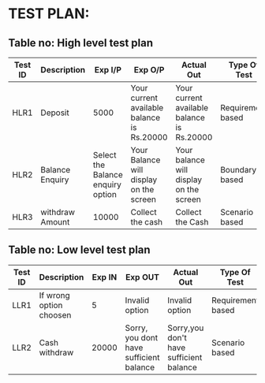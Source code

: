 # TEST PLAN:

## Table no: High level test plan

| **Test ID** | **Description**                                              | **Exp I/P** | **Exp O/P** | **Actual Out** |**Type Of Test**  |    
|-------------|--------------------------------------------------------------|------------|-------------|----------------|------------------|
|  HLR1       |Deposit|5000|Your current available balance is Rs.20000|Your current available balance is Rs.20000|Requirement based |
|  HLR2       |Balance Enquiry|Select the Balance enquiry option| Your Balance will display on the screen|Your balance will display on the screen|Boundary based|
|  HLR3       |withdraw Amount|10000|Collect the cash| Collect the Cash| Scenario based  |


## Table no: Low level test plan

| **Test ID** | **Description**                                              | **Exp IN** | **Exp OUT** | **Actual Out** |**Type Of Test**  |    
|-------------|--------------------------------------------------------------|------------|-------------|----------------|------------------|
|  LLR1       |If wrong option choosen | 5|Invalid option | Invalid option|Requirement based |
|  LLR2       |Cash withdraw| 20000|Sorry, you dont have sufficient balance|Sorry,you don't have sufficient balance|Scenario based    |

